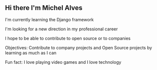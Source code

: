 ## Hi there  I'm Michel Alves

I'm currently learning the Django framework

I'm looking for a new direction in my professional career

I hope to be able to contribute to open source or to companies

Objectives: Contribute to company projects and Open Source projects by learning as much as I can

Fun fact: I love playing video games and I love technology 

<!--
**Michel4lves/Michel4lves** is a ✨ _special_ ✨ repository because its `README.md` (this file) appears on your GitHub profile.

Here are some ideas to get you started:

- 🔭 I’m currently working on ...
- 🌱 I’m currently learning ...
- 👯 I’m looking to collaborate on ...
- 🤔 I’m looking for help with ...
- 💬 Ask me about ...
- 📫 How to reach me: ...
- 😄 Pronouns: ...
- ⚡ Fun fact: ...
-->
